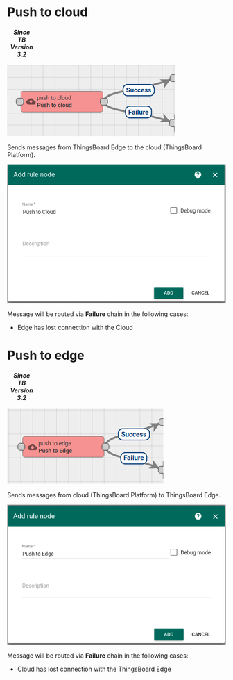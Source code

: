 # Push to cloud 

<table  style="width:12%">
   <thead>
     <tr>
	 <td style="text-align: center"><strong><em>Since TB Version 3.2</em></strong></td>
     </tr>
   </thead>
</table> 

![image](/images/edge/nodes/push-to-cloud.png)

Sends messages from ThingsBoard Edge to the cloud (ThingsBoard Platform).

![image](/images/edge/nodes/push-to-cloud-form.png)

Message will be routed via **Failure** chain in the following cases:

- Edge has lost connection with the Cloud

# Push to edge 

<table  style="width:12%">
   <thead>
     <tr>
	 <td style="text-align: center"><strong><em>Since TB Version 3.2</em></strong></td>
     </tr>
   </thead>
</table> 

![image](/images/edge/nodes/push-to-edge.png)

Sends messages from cloud (ThingsBoard Platform) to ThingsBoard Edge.

![image](/images/edge/nodes/push-to-edge-form.png)

Message will be routed via **Failure** chain in the following cases:

- Cloud has lost connection with the ThingsBoard Edge